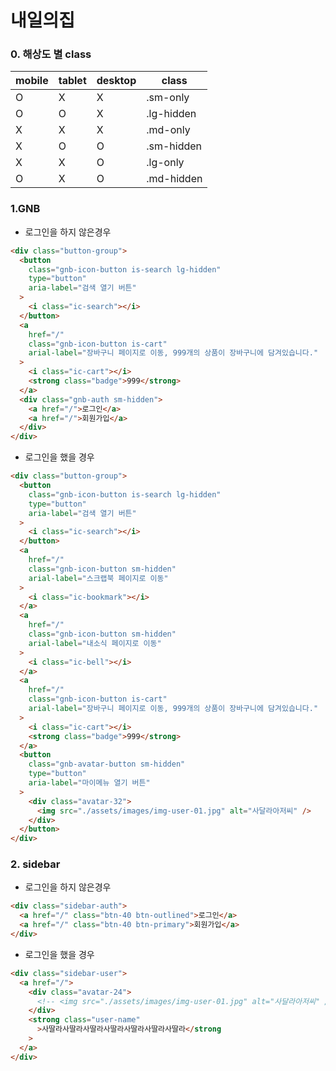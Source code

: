 # 내일의집

### 0. 해상도 별 class

| mobile | tablet | desktop | class      |
| ------ | ------ | ------- | ---------- |
| O      | X      | X       | .sm-only   |
| O      | O      | X       | .lg-hidden |
| X      | X      | X       | .md-only   |
| X      | O      | O       | .sm-hidden |
| X      | X      | O       | .lg-only   |
| O      | X      | O       | .md-hidden |

### 1.GNB

- 로그인을 하지 않은경우

```html
<div class="button-group">
  <button
    class="gnb-icon-button is-search lg-hidden"
    type="button"
    aria-label="검색 열기 버튼"
  >
    <i class="ic-search"></i>
  </button>
  <a
    href="/"
    class="gnb-icon-button is-cart"
    arial-label="장바구니 페이지로 이동, 999개의 상품이 장바구니에 담겨있습니다."
  >
    <i class="ic-cart"></i>
    <strong class="badge">999</strong>
  </a>
  <div class="gnb-auth sm-hidden">
    <a href="/">로그인</a>
    <a href="/">회원가입</a>
  </div>
</div>
```

- 로그인을 했을 경우

```html
<div class="button-group">
  <button
    class="gnb-icon-button is-search lg-hidden"
    type="button"
    aria-label="검색 열기 버튼"
  >
    <i class="ic-search"></i>
  </button>
  <a
    href="/"
    class="gnb-icon-button sm-hidden"
    arial-label="스크랩북 페이지로 이동"
  >
    <i class="ic-bookmark"></i>
  </a>
  <a
    href="/"
    class="gnb-icon-button sm-hidden"
    arial-label="내소식 페이지로 이동"
  >
    <i class="ic-bell"></i>
  </a>
  <a
    href="/"
    class="gnb-icon-button is-cart"
    arial-label="장바구니 페이지로 이동, 999개의 상품이 장바구니에 담겨있습니다."
  >
    <i class="ic-cart"></i>
    <strong class="badge">999</strong>
  </a>
  <button
    class="gnb-avatar-button sm-hidden"
    type="button"
    aria-label="마이메뉴 열기 버튼"
  >
    <div class="avatar-32">
      <img src="./assets/images/img-user-01.jpg" alt="사달라아저씨" />
    </div>
  </button>
</div>
```

### 2. sidebar

- 로그인을 하지 않은경우

```html
<div class="sidebar-auth">
  <a href="/" class="btn-40 btn-outlined">로그인</a>
  <a href="/" class="btn-40 btn-primary">회원가입</a>
</div>
```

- 로그인을 했을 경우

```html
<div class="sidebar-user">
  <a href="/">
    <div class="avatar-24">
      <!-- <img src="./assets/images/img-user-01.jpg" alt="사달라아저씨" /> -->
    </div>
    <strong class="user-name"
      >사딸라사딸라사딸라사딸라사딸라사딸라사딸라</strong
    >
  </a>
</div>
```
